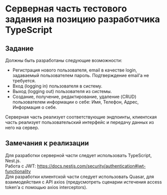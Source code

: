 # Серверная часть тестового задания на позицию разработчика TypeScript

## Задание

Должны быть разработаны следующие возможности:

- Регистрация нового пользователя, email в качестве login, задаваемый пользователем пароль. Подтверждение email’а не требуется.
- Вход (logging in) пользователя в систему.
- Выход (logging out) пользователя из системы.
- Создание, получение, редактирование, удаление (CRUD) пользователем информации о себе: Имя, Телефон, Адрес, Информация о себе.

Серверная часть реализует соответствующие эндпоинты, клиентская часть реализует пользовательский интерфейс и передачу данных из него на сервер.

## Замечания к реализации

Для разработки серверной части следует использовать TypeScript, Nest.js.  
Работа с JWT: https://docs.nestjs.com/security/authentication#jwt-functionality  
Для разработки клиентской части следует использовать Quasar, для взаимодействия с API axios (предусмотреть сценарии истечения access token’а с помощью axios interceptors).
